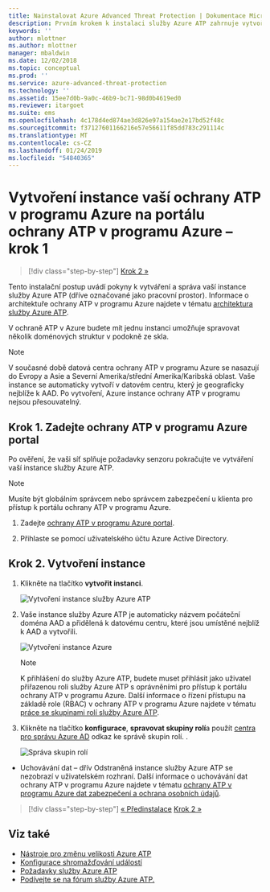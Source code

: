 ```yaml
---
title: Nainstalovat Azure Advanced Threat Protection | Dokumentace Microsoftu
description: Prvním krokem k instalaci služby Azure ATP zahrnuje vytvoření instance pro nasazení služby Azure ATP.
keywords: ''
author: mlottner
ms.author: mlottner
manager: mbaldwin
ms.date: 12/02/2018
ms.topic: conceptual
ms.prod: ''
ms.service: azure-advanced-threat-protection
ms.technology: ''
ms.assetid: 15ee7d0b-9a0c-46b9-bc71-98d0b4619ed0
ms.reviewer: itargoet
ms.suite: ems
ms.openlocfilehash: 4c178d4ed874ae3d826e97a154ae2e17bd52f48c
ms.sourcegitcommit: f37127601166216e57e56611f85dd783c291114c
ms.translationtype: MT
ms.contentlocale: cs-CZ
ms.lasthandoff: 01/24/2019
ms.locfileid: "54840365"
---
```

# <a name="creating-your-azure-atp-instance-in-the-azure-atp-portal---step-1"></a>Vytvoření instance vaší ochrany ATP v programu Azure na portálu ochrany ATP v programu Azure – krok 1

> [!div class="step-by-step"]
> [Krok 2 »](install-atp-step2.md)

Tento instalační postup uvádí pokyny k vytváření a správa vaší instance služby Azure ATP (dříve označované jako pracovní prostor). Informace o architektuře ochrany ATP v programu Azure najdete v tématu [architektura služby Azure ATP](atp-architecture.md).

V ochraně ATP v Azure budete mít jednu instanci umožňuje spravovat několik doménových struktur v podokně ze skla. 

> [!NOTE]
> V současné době datová centra ochrany ATP v programu Azure se nasazují do Evropy a Asie a Severní Amerika/střední Amerika/Karibská oblast. Vaše instance se automaticky vytvoří v datovém centru, který je geograficky nejblíže k AAD. Po vytvoření, Azure instance ochrany ATP v programu nejsou přesouvatelný. 

## <a name="step-1-enter-the-azure-atp-portal"></a>Krok 1. Zadejte ochrany ATP v programu Azure portal

Po ověření, že vaši síť splňuje požadavky senzoru pokračujte ve vytváření vaší instance služby Azure ATP.

> [!NOTE]
>Musíte být globálním správcem nebo správcem zabezpečení u klienta pro přístup k portálu ochrany ATP v programu Azure.


1.  Zadejte [ochrany ATP v programu Azure portal](https://portal.atp.azure.com).

2.  Přihlaste se pomocí uživatelského účtu Azure Active Directory.

## <a name="step-2-create-your-instance"></a>Krok 2. Vytvoření instance

1. Klikněte na tlačítko **vytvořit instanci**. 

    ![Vytvoření instance služby Azure ATP](media/create-instance.png)

2. Vaše instance služby Azure ATP je automaticky názvem počáteční doména AAD a přidělená k datovému centru, které jsou umístěné nejblíž k AAD a vytvořili. 

    ![Vytvoření instance Azure](media/instance-created.png)

    > [!NOTE]
    > K přihlášení do služby Azure ATP, budete muset přihlásit jako uživatel přiřazenou roli služby Azure ATP s oprávněními pro přístup k portálu ochrany ATP v programu Azure. Další informace o řízení přístupu na základě role (RBAC) v ochrany ATP v programu Azure najdete v tématu [práce se skupinami rolí služby Azure ATP](atp-role-groups.md).
 
3. Klikněte na tlačítko **konfigurace**, **spravovat skupiny rolí**a použít [centra pro správu Azure AD](https://docs.microsoft.com/azure/active-directory/active-directory-assign-admin-roles-azure-portal) odkaz ke správě skupin rolí. .

    ![Správa skupin rolí](media/creation-manage-role-groups.png)

- Uchovávání dat – dřív Odstraněná instance služby Azure ATP se nezobrazí v uživatelském rozhraní. Další informace o uchovávání dat ochrany ATP v programu Azure najdete v tématu [ochrany ATP v programu Azure dat zabezpečení a ochrana osobních údajů](atp-privacy-compliance.md).


> [!div class="step-by-step"]
> [« Předinstalace](atp-prerequisites.md)
> [Krok 2 »](install-atp-step2.md)



## <a name="see-also"></a>Viz také
- [Nástroje pro změnu velikosti Azure ATP](http://aka.ms/aatpsizingtool)
- [Konfigurace shromažďování událostí](configure-event-collection.md)
- [Požadavky služby Azure ATP](atp-prerequisites.md)
- [Podívejte se na fórum služby Azure ATP.](https://aka.ms/azureatpcommunity)
